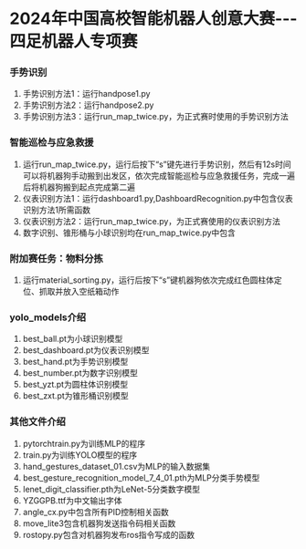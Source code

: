 # 2024年中国高校智能机器人创意大赛---四足机器人专项赛

### 手势识别

1. 手势识别方法1：运行handpose1.py
2. 手势识别方法2：运行handpose2.py
3. 手势识别方法3：运行run_map_twice.py，为正式赛时使用的手势识别方法

### 智能巡检与应急救援
1. 运行run_map_twice.py，运行后按下“s”键先进行手势识别，然后有12s时间可以将机器狗手动搬到出发区，依次完成智能巡检与应急救援任务，完成一遍后将机器狗搬到起点完成第二遍
2. 仪表识别方法1：运行dashboard1.py,DashboardRecognition.py中包含仪表识别方法1所需函数
3. 仪表识别方法2：运行run_map_twice.py，为正式赛使用的仪表识别方法
3. 数字识别、锥形桶与小球识别均在run_map_twice.py中包含

### 附加赛任务：物料分拣
1. 运行material_sorting.py，运行后按下“s”键机器狗依次完成红色圆柱体定位、抓取并放入空纸箱动作

### yolo_models介绍
1. best_ball.pt为小球识别模型
2. best_dashboard.pt为仪表识别模型
3. best_hand.pt为手势识别模型
4. best_number.pt为数字识别模型
5. best_yzt.pt为圆柱体识别模型
6. best_zxt.pt为锥形桶识别模型
### 其他文件介绍
1. pytorchtrain.py为训练MLP的程序
2. train.py为训练YOLO模型的程序
3. hand_gestures_dataset_01.csv为MLP的输入数据集
4. best_gesture_recognition_model_7_4_01.pth为MLP分类手势模型
5. lenet_digit_classifier.pth为LeNet-5分类数字模型
6. YZGGPB.ttf为中文输出字体
7. angle_cx.py中包含所有PID控制相关函数
8. move_lite3包含机器狗发送指令码相关函数
9. rostopy.py包含对机器狗发布ros指令写成的函数
